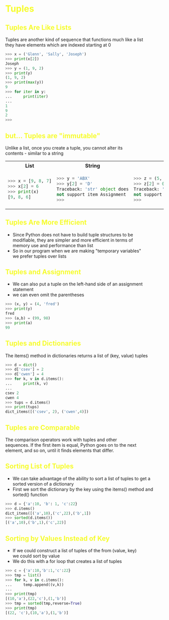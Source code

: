 # <span style="color:#f6fc2d">Tuples</span>

## <span style="color:#f6fc2d">Tuples Are Like Lists</span>

Tuples are another kind of sequence that functions much like a list<br>
they have elements which are indexed starting at 0

```python
>>> x = ('Glenn', 'Sally', 'Joseph')
>>> print(x[2])
Joseph
>>> y = (1, 9, 2)
>>> print(y)
(1, 9, 2)
>>> print(max(y))
9
>>> for iter in y:
...     print(iter)
...
1
9
2
>>>
```

## <span style="color:#f6fc2d">but... Tuples are "immutable"</span>

Unlike a list, once you create a tuple, you cannot alter its<br>
contents - similar to a string

<table>
<tr>
<th>
List
</th>
<th>
String
</th>
<th>
Tuple
</th>
</tr>
<tr>
<td>

```python
>>> x = [9, 8, 7]
>>> x[2] = 6
>>> print(x)
[9, 8, 6]
```

</td>
<td>

```python
>>> y = 'ABX'
>>> y[2] = 'D'
Traceback: 'str' object does
not support item Assignment
>>>
```

</td>
<td>

```python
>>> z = (5, 4, 3)
>>> z[2] = 0
Traceback: 'tuple' object does
not support item Assignment
>>>
```

</td>
</tr>
</table>

## <span style="color:#f6fc2d">Tuples Are More Efficient</span>

- Since Python does not have to build tuple structures to be<br>
  modifiable, they are simpler and more efficient in terms of <br>
  memory use and performance than list
- So in our program when we are making "temporary variables"<br>
  we prefer tuples over lists

## <span style="color:#f6fc2d">Tuples and Assignment</span>

- We can also put a tuple on the left-hand side of an assignment statement
- we can even omit the parentheses

```python
>>> (x, y) = (4, 'fred')
>>> print(y)
fred
>>> (a,b) = (99, 98)
>>> print(a)
99
```

## <span style="color:#f6fc2d">Tuples and Dictionaries</span>

The items() method in dictionaries returns a list of (key, value) tuples

```python
>>> d = dict()
>>> d['csev'] = 2
>>> d['cwen'] = 4
>>> for k, v in d.items():
...     print(k, v)
...
csev 2
cwen 4
>>> tups = d.items()
>>> print(tups)
dict_items([('csev', 2), ('cwen',4)])
```

## <span style="color:#f6fc2d">Tuples are Comparable</span>

The comparison operators work with tuples and other <br>
sequences. If the first item is equal, Python goes on to the next<br>
element, and so on, until it finds elements that differ.

## <span style="color:#f6fc2d">Sorting List of Tuples</span>

- We can take advantage of the ability to sort a list of tuples to get a<br>
  sorted version of a dictionary
- First we sort the dictionary by the key using the items() method and <br>
  sorted() function

```python
>>> d = {'a':10, 'b': 1, 'c':22}
>>> d.items()
dict_items([('a',10),('c',22),('b',1])
>>> sorted(d.items())
[('a',10),('b',1),('c',22)]
```

## <span style="color:#f6fc2d">Sorting by Values Instead of Key</span>

- If we could construct a list of tuples of the from (value, key) <br>
  we could sort by value
- We do this with a for loop that creates a list of tuples

```python
>>> c = {'a':10,'b':1,'c':22}
>>> tmp = list()
>>> for k, v in c.items():
...     temp.append((v,k))
...
>>> print(tmp)
[(10,'a'),(22,'c'),(1,'b')]
>>> tmp = sorted(tmp,reverse=True)
>>> print(tmp)
[(22, 'c'),(10,'a'),(1,'b')]
```
